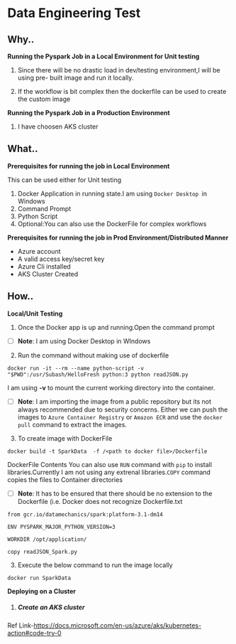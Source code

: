 # Data Engineering Test

## Why..

**Running the Pyspark Job in a Local Environment for Unit testing**
 1. Since there will be no drastic load in dev/testing environment,I will be using pre-   built image and run it locally.
    
2. If the workflow is bit complex then the dockerfile can be used to create the custom image

**Running the Pyspark Job in a Production Environment**
 1. I have choosen AKS cluster 


## What..
 **Prerequisites for running the job in Local Environment**
 
 This can be used either for Unit testing
1. Docker Application in running state.I am using `Docker Desktop `in Windows   
2. Command Prompt
3. Python Script
4. Optional:You can also use the DockerFile for complex workflows

 **Prerequisites for running the job in Prod Environment/Distributed Manner**
 -  Azure account
-   A valid access key/secret key 
-   Azure Cli installed
-  AKS Cluster Created



## How..

**Local/Unit Testing**
1. Once the Docker app is up and running.Open the command prompt
 - [ ] **Note**: I am using Docker Desktop in WIndows
 2. Run the command without making use of dockerfile
```
docker run -it --rm --name python-script -v "$PWD":/usr/Subash/HelloFresh python:3 python readJSON.py
```
I am using **-v** to  mount the current working directory into the container.
 - [ ] **Note**:  I am importing  the image from a public repository but its not always recommended due to security concerns. Either we
       can push the images to `Azure Container Registry` or `Amazon ECR`
       and use the `docker pull` command to extract the images.
       
  3.  To create image with DockerFile
```
docker build -t SparkData  -f /<path to docker file>/Dockerfile
```
DockerFile Contents
You can also use `RUN` command with  `pip` to install libraries.Currently I am not using any extrenal libraries.`COPY` command copies the files to Container directories
 - [ ] **Note**: It has to be ensured that  there should be no  extension to the Dockerfile (i.e. Docker does not recognize
       Dockerfile.txt

```
from gcr.io/datamechanics/spark:platform-3.1-dm14

ENV PYSPARK_MAJOR_PYTHON_VERSION=3

WORKDIR /opt/application/

copy readJSON_Spark.py
```
 
3. Execute the below command to run the image locally
```
docker run SparkData
```

**Deploying on a Cluster**

1. ##### Create an AKS cluster

Ref Link-https://docs.microsoft.com/en-us/azure/aks/kubernetes-action#code-try-0
